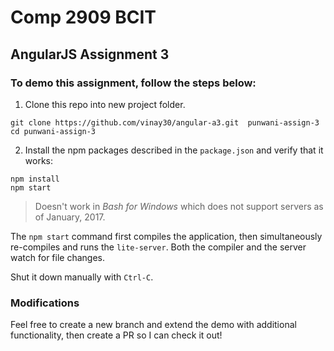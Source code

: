 # Comp 2909 BCIT
## AngularJS Assignment 3


### To demo this assignment, follow the steps below:

1. Clone this repo into new project folder.
```shell
git clone https://github.com/vinay30/angular-a3.git  punwani-assign-3
cd punwani-assign-3
```


2. Install the npm packages described in the `package.json` and verify that it works:

```shell
npm install
npm start
```

>Doesn't work in _Bash for Windows_ which does not support servers as of January, 2017.

The `npm start` command first compiles the application, 
then simultaneously re-compiles and runs the `lite-server`.
Both the compiler and the server watch for file changes.

Shut it down manually with `Ctrl-C`.

### Modifications

Feel free to create a new branch and extend the demo with additional functionality, then create a PR so I can check it out!
